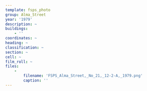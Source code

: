 ```yaml
---
template: fsps_photo
group: Alma_Street
year: '1979'
description: ~
buildings:
    - ''
coordinates: ~
heading: ~
classification: ~
section: ~
cell: ~
film_roll: ~
files:
    -
        filename: 'FSPS_Alma_Street,_No_21,_12-2-A,_1979.png'
        caption: ''
---
```

